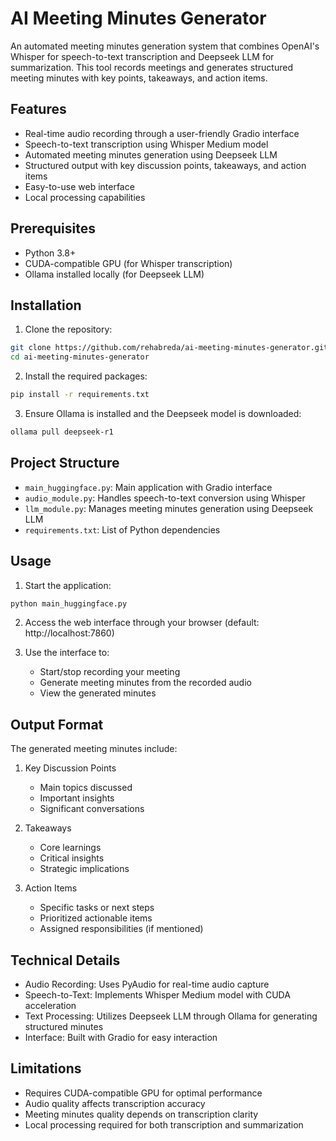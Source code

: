 # AI Meeting Minutes Generator

An automated meeting minutes generation system that combines OpenAI's Whisper for speech-to-text transcription and Deepseek LLM for summarization. This tool records meetings and generates structured meeting minutes with key points, takeaways, and action items.

## Features

- Real-time audio recording through a user-friendly Gradio interface
- Speech-to-text transcription using Whisper Medium model
- Automated meeting minutes generation using Deepseek LLM
- Structured output with key discussion points, takeaways, and action items
- Easy-to-use web interface
- Local processing capabilities

## Prerequisites

- Python 3.8+
- CUDA-compatible GPU (for Whisper transcription)
- Ollama installed locally (for Deepseek LLM)

## Installation

1. Clone the repository:
```bash
git clone https://github.com/rehabreda/ai-meeting-minutes-generator.git
cd ai-meeting-minutes-generator
```

2. Install the required packages:
```bash
pip install -r requirements.txt
```

3. Ensure Ollama is installed and the Deepseek model is downloaded:
```bash
ollama pull deepseek-r1
```

## Project Structure

- `main_huggingface.py`: Main application with Gradio interface
- `audio_module.py`: Handles speech-to-text conversion using Whisper
- `llm_module.py`: Manages meeting minutes generation using Deepseek LLM
- `requirements.txt`: List of Python dependencies

## Usage

1. Start the application:
```bash
python main_huggingface.py
```

2. Access the web interface through your browser (default: http://localhost:7860)

3. Use the interface to:
   - Start/stop recording your meeting
   - Generate meeting minutes from the recorded audio
   - View the generated minutes

## Output Format

The generated meeting minutes include:

1. Key Discussion Points
   - Main topics discussed
   - Important insights
   - Significant conversations

2. Takeaways
   - Core learnings
   - Critical insights
   - Strategic implications

3. Action Items
   - Specific tasks or next steps
   - Prioritized actionable items
   - Assigned responsibilities (if mentioned)

## Technical Details

- Audio Recording: Uses PyAudio for real-time audio capture
- Speech-to-Text: Implements Whisper Medium model with CUDA acceleration
- Text Processing: Utilizes Deepseek LLM through Ollama for generating structured minutes
- Interface: Built with Gradio for easy interaction

## Limitations

- Requires CUDA-compatible GPU for optimal performance
- Audio quality affects transcription accuracy
- Meeting minutes quality depends on transcription clarity
- Local processing required for both transcription and summarization

